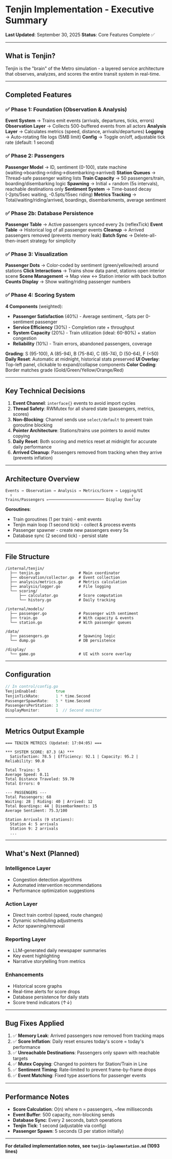 # Tenjin Implementation - Executive Summary

**Last Updated**: September 30, 2025
**Status**: Core Features Complete ✅

---

## What is Tenjin?

Tenjin is the "brain" of the Metro simulation - a layered service architecture that observes, analyzes, and scores the entire transit system in real-time.

---

## Completed Features

### ✅ Phase 1: Foundation (Observation & Analysis)

**Event System** → Trains emit events (arrivals, departures, ticks, errors)
**Observation Layer** → Collects 500-buffered events from all actors
**Analysis Layer** → Calculates metrics (speed, distance, arrivals/departures)
**Logging** → Auto-rotating file logs (5MB limit)
**Config** → Toggle on/off, adjustable tick rate (default: 1 second)

### ✅ Phase 2: Passengers

**Passenger Model** → ID, sentiment (0-100), state machine (waiting→boarding→riding→disembarking→arrived)
**Station Queues** → Thread-safe passenger waiting lists
**Train Capacity** → 50 passengers/train, boarding/disembarking logic
**Spawning** → Initial + random (5s intervals), reachable destinations only
**Sentiment System** → Time-based decay (-2pts/5sec waiting, -0.5pts/15sec riding)
**Metrics Tracking** → Total/waiting/riding/arrived, boardings, disembarkments, average sentiment

### ✅ Phase 2b: Database Persistence

**Passenger Table** → Active passengers synced every 2s (reflexTick)
**Event Table** → Historical log of all passenger events
**Cleanup** → Arrived passengers removed (prevents memory leak)
**Batch Sync** → Delete-all-then-insert strategy for simplicity

### ✅ Phase 3: Visualization

**Passenger Dots** → Color-coded by sentiment (green/yellow/red) around stations
**Click Interactions** → Trains show data panel, stations open interior scene
**Scene Management** → Map view ↔ Station interior with back button
**Counts Display** → Show waiting/riding passenger numbers

### ✅ Phase 4: Scoring System

**4 Components** (weighted):

- **Passenger Satisfaction** (40%) - Average sentiment, -5pts per 0-sentiment passenger
- **Service Efficiency** (30%) - Completion rate + throughput
- **System Capacity** (20%) - Train utilization (ideal: 60-80%) + station congestion
- **Reliability** (10%) - Train errors, abandoned passengers, coverage

**Grading**: S (95-100), A (85-94), B (75-84), C (65-74), D (50-64), F (<50)
**Daily Reset**: Automatic at midnight, historical stats preserved
**UI Overlay**: Top-left panel, clickable to expand/collapse components
**Color Coding**: Border matches grade (Gold/Green/Yellow/Orange/Red)

---

## Key Technical Decisions

1. **Event Channel**: `interface{}` events to avoid import cycles
2. **Thread Safety**: RWMutex for all shared state (passengers, metrics, scores)
3. **Non-Blocking**: Channel sends use `select/default` to prevent train goroutine blocking
4. **Pointer Architecture**: Stations/trains use pointers to avoid mutex copying
5. **Daily Reset**: Both scoring and metrics reset at midnight for accurate daily performance
6. **Arrived Cleanup**: Passengers removed from tracking when they arrive (prevents inflation)

---

## Architecture Overview

```
Events → Observation → Analysis → Metrics/Score → Logging/UI
  ↑                                                    ↓
Trains/Passengers ←──────────────────────── Display Overlay
```

**Goroutines**:

- Train goroutines (1 per train) - emit events
- Tenjin main loop (1 second tick) - collect & process events
- Passenger spawner - create new passengers every 5s
- Database sync (2 second tick) - persist state

---

## File Structure

```
/internal/tenjin/
  ├── tenjin.go                 # Main coordinator
  ├── observation/collector.go  # Event collection
  ├── analysis/metrics.go       # Metrics calculation
  ├── analysis/logger.go        # File logging
  └── scoring/
      ├── calculator.go         # Score computation
      └── history.go            # Daily tracking

/internal/models/
  ├── passenger.go              # Passenger with sentiment
  ├── train.go                  # With capacity & events
  └── station.go                # With passenger queues

/data/
  ├── passengers.go             # Spawning logic
  └── dump.go                   # DB persistence

/display/
  └── game.go                   # UI with score overlay
```

---

## Configuration

```go
// In control/config.go
TenjinEnabled:        true
TenjinTickRate:       1 * time.Second
PassengerSpawnRate:   5 * time.Second
PassengersPerStation: 3
DisplayMonitor:       1  // Second monitor
```

---

## Metrics Output Example

```
=== TENJIN METRICS (Updated: 17:04:05) ===

*** SYSTEM SCORE: 87.3 (A) ***
  Satisfaction: 78.5 | Efficiency: 92.1 | Capacity: 95.2 | Reliability: 90.0

Total Trains: 5
Average Speed: 0.11
Total Distance Traveled: 59.70
Total Errors: 0

--- PASSENGERS ---
Total Passengers: 68
Waiting: 28 | Riding: 40 | Arrived: 12
Total Boardings: 44 | Disembarkments: 15
Average Sentiment: 75.3/100

Station Arrivals (9 stations):
  Station 4: 5 arrivals
  Station 9: 2 arrivals
  ...
```

---

## What's Next (Planned)

### Intelligence Layer

- Congestion detection algorithms
- Automated intervention recommendations
- Performance optimization suggestions

### Action Layer

- Direct train control (speed, route changes)
- Dynamic scheduling adjustments
- Actor spawning/removal

### Reporting Layer

- LLM-generated daily newspaper summaries
- Key event highlighting
- Narrative storytelling from metrics

### Enhancements

- Historical score graphs
- Real-time alerts for score drops
- Database persistence for daily stats
- Score trend indicators (↑↓)

---

## Bug Fixes Applied

1. ✅ **Memory Leak**: Arrived passengers now removed from tracking maps
2. ✅ **Score Inflation**: Daily reset ensures today's score = today's performance
3. ✅ **Unreachable Destinations**: Passengers only spawn with reachable targets
4. ✅ **Mutex Copying**: Changed to pointers for Station/Train in Line
5. ✅ **Sentiment Timing**: Rate-limited to prevent frame-by-frame drops
6. ✅ **Event Matching**: Fixed type assertions for passenger events

---

## Performance Notes

- **Score Calculation**: O(n) where n = passengers, ~few milliseconds
- **Event Buffer**: 500 capacity, non-blocking sends
- **Database Sync**: Every 2 seconds, batch operations
- **Tenjin Tick**: 1 second (adjustable via config)
- **Passenger Spawn**: 5 seconds (3 per station initially)

---

**For detailed implementation notes, see `tenjin-implementation.md` (1093 lines)**
